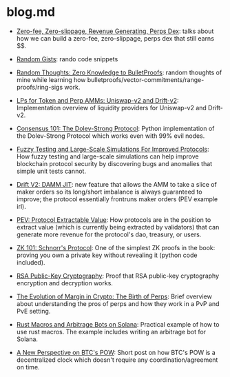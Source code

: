# blog.md

- [Zero-fee, Zero-slippage, Revenue Generating, Perps Dex](https://github.com/0xNineteen/blog.md/blob/master/zero-fee-dexs/index.md): talks about how we can build a zero-fee, zero-slippage, perps dex that still earns $$.

- [Random Gists](https://gist.github.com/0xNineteen): rando code snippets 

- [Random Thoughts: Zero Knowledge to BulletProofs](https://github.com/0xNineteen/blog.md/blob/master/reflecting-0k2bp/index.md): random thoughts of mine while learning how bulletproofs/vector-commitments/range-proofs/ring-sigs work.

- [LPs for Token and Perp AMMs: Uniswap-v2 and Drift-v2](https://github.com/0xNineteen/blog.md/blob/master/lps-v2/index.md): Implementation overview of liquidity providers for Uniswap-v2 and Drift-v2. 

- [Consensus 101: The Dolev-Strong Protocol](https://github.com/0xNineteen/blog.md/blob/master/blockchain-01/dolev.ipynb): Python implementation of the Dolev-Strong Protocol which works even with 99% evil nodes.  

- [Fuzzy Testing and Large-Scale Simulations For Improved Protocols](https://github.com/0xNineteen/blog.md/blob/master/protocol-sims/gpt3.md): How fuzzy testing and large-scale simulations can help improve blockchain protocol security by discovering bugs and anomalies that simple unit tests cannot.

- [Drift V2: DAMM JIT](https://twitter.com/0xNineteen/status/1571926865681711104?s=20&t=NoH3aXLAh7DRgxh46T8j-w): new feature that allows the AMM to take a slice of maker orders so its long/short imbalance is always guaranteed to improve; the protocol essentially frontruns maker orders (PEV example irl). 

- [PEV: Protocol Extractable Value](https://github.com/0xNineteen/blog.md/blob/master/mev-v2/index.md): How protocols are in the position to extract value (which is currently being extracted by validators) that can generate more revenue for the protocol's dao, treasury, or users. 

- [ZK 101: Schnorr's Protocol](https://github.com/0xNineteen/blog.md/blob/master/schnorr-zk/index.md): One of the simplest ZK proofs in the book: proving you own a private key without revealing it (python code included).

- [RSA Public-Key Cryptography](https://github.com/0xNineteen/blog.md/blob/master/rsa-encryption/index.md): Proof that RSA public-key cryptography encryption and decryption works. 

- [The Evolution of Margin in Crypto: The Birth of Perps](https://github.com/0xNineteen/blog.md/blob/master/crypto-margin-perps/index.md): Brief overview about understanding the pros of perps and how they work in a PvP and PvE setting.  

- [Rust Macros and Arbitrage Bots on Solana](https://github.com/0xNineteen/blog.md/blob/master/rust-macros-arbitrage/index.md): Practical example of how to use rust macros. The example includes writing an arbitrage bot for Solana.

- [A New Perspective on BTC's POW](https://github.com/0xNineteen/blog.md/blob/master/btc-consensus/index.md): Short post on how BTC's POW is a decentralized clock which doesn't require any coordination/agreement on time.
